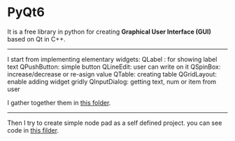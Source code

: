 # PyQt6

It is a free library in python for creating **Graphical User Interface (GUI)** based on Qt in C++.
*****
I start from implementing elementary widgets:
QLabel : for showing label text
QPushButton: simple button
QLineEdit: user can write on it
QSpinBox: increase/decrease or re-asign value
QTable: creating table
QGridLayout: enable adding widget gridly
QInputDialog: getting text, num or item from user

I gather together them in [this folder](pyqt_widgets).

*****

Then I try to create simple node pad as a self defined project. you can see code in
[this filder](notePad_Project).
